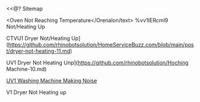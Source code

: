 <<@? Sitemap

<Oven Not Reaching Temperature</Orenalon/text>
%vv1IERcml9 Not/Heating Up

CTVU1 Dryer Not/Heating Up](https://github.com/rhinobotsolution/HomeServiceBuzz.com/blob/main/post/dryer-not-heating-11.md)

UV1 Dryer Not Heating Unp](https://github.com/rhinobotsolution/Hoching Machine-10.md)

[UV1 Washing Machine Making Noise](https://github.com/rhinobotsolutionz/HomeServiceBuzz.com/blob/main/post/noisy-washing-machine-10.md)

V1 Dryer Not Heating up 
